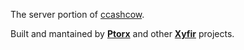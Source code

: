 The server portion of [ccashcow](https://github.com/Xyfir/ccashcow).

Built and mantained by **[Ptorx](https://ptorx.com)** and other **[Xyfir](https://www.xyfir.com)** projects.
